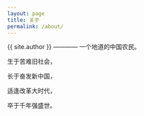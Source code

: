 ```yaml
---
layout: page
title: 关于
permalink: /about/
---
```


{{ site.author }} ———— 一个地道的中国农民。

生于苦难旧社会，

长于奋发新中国，

适逢改革大时代，

卒于千年强盛世。

